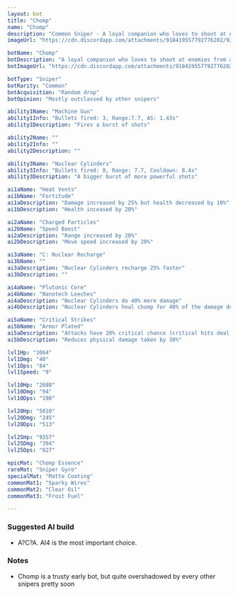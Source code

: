 ```yaml
---
layout: bot
title: "Chomp"
name: "Chomp"
description: "Common Sniper - A loyal companion who loves to shoot at enemies from a distance"
imageUrl: "https://cdn.discordapp.com/attachments/918419557792776202/921233053894979624/1639709437045.png"

botName: "Chomp"
botDescription: "A loyal companion who loves to shoot at enemies from a distance"
botImageUrl: "https://cdn.discordapp.com/attachments/918419557792776202/921233053894979624/1639709437045.png"

botType: "Sniper"
botRarity: "Common"
botAcquisition: "Random drop"
botOpinion: "Mostly outclassed by other snipers"

ability1Name: "Machine Gun"
ability1Info: "Bullets fired: 3, Range:7.7, AS: 1.43s"
ability1Description: "Fires a burst of shots"

ability2Name: ""
ability2Info: ""
ability2Description: ""

ability3Name: "Nuclear Cylinders"
ability3Info: "Bullets fired: 8, Range: 7.7, Cooldown: 8.4s"
ability3Description: "A bigger burst of more powerful shots"

ai1aName: "Heat Vents"
ai1bName: "Fortitude"
ai1aDescription: "Damage increased by 25% but health decreased by 10%"
ai1bDescription: "Health inceased by 20%"

ai2aName: "Charged Particles"
ai2bName: "Speed Boost" 
ai2aDescription: "Range increased by 20%"
ai2bDescription: "Move speed increased by 20%"

ai3aName: "C: Nuclear Recharge"
ai3bName: ""
ai3aDescription: "Nuclear Cylinders recharge 25% faster"
ai3bDescription: ""

ai4aName: "Plutonic Core"
ai4bName: "Nanotech Leeches"
ai4aDescription: "Nuclear Cylinders do 40% more damage"
ai4bDescription: "Nuclear Cylinders heal chomp for 40% of the damage dealt"

ai5aName: "Critical Strikes"
ai5bName: "Armor Plated"
ai5aDescription: "Attacks have 20% critical chance (critical hits deal double damage)"
ai5bDescription: "Reduces physical damage taken by 30%"

lvl1Hp: "1064"
lvl1Dmg: "40"
lvl1Dps: "84"
lvl1Speed: "9"

lvl10Hp: "2688"
lvl10Dmg: "94"
lvl10Dps: "198"

lvl20Hp: "5810"
lvl20Dmg: "245"
lvl20Dps: "513"

lvl25Hp: "9357"
lvl25Dmg: "394"
lvl25Dps: "827"

epicMat: "Chomp Essence"
rareMat: "Sniper Gyro"
specialMat: "Matte Coating"
commonMat1: "Sparky Wires"
commonMat2: "Clear Oil"
commonMat3: "Frost Fuel"

---
```


### Suggested AI build

- A?C?A. AI4 is the most important choice.

### Notes

- Chomp is a trusty early bot, but quite overshadowed by every other snipers pretty soon 
